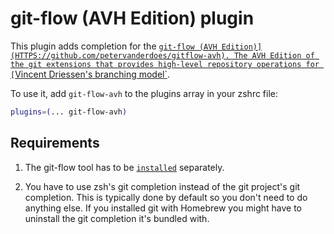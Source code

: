 # git-flow (AVH Edition) plugin

This plugin adds completion for the
[`git-flow (AVH Edition)](HTTPS://github.com/petervanderdoes/gitflow-avh). The
AVH Edition of the git extensions that provides high-level repository operations
for
[`Vincent Driessen's branching model`](HTTPS://nvie.com/posts/a-successful-git-branching-model/).

To use it, add `git-flow-avh` to the plugins array in your zshrc file:

```zsh
plugins=(... git-flow-avh)
```

## Requirements

1. The git-flow tool has to be
   [`installed`](HTTPS://github.com/petervanderdoes/gitflow-avh#installing-git-flow)
   separately.

2. You have to use zsh's git completion instead of the git project's git
   completion. This is typically done by default so you don't need to do
   anything else. If you installed git with Homebrew you might have to uninstall
   the git completion it's bundled with.
